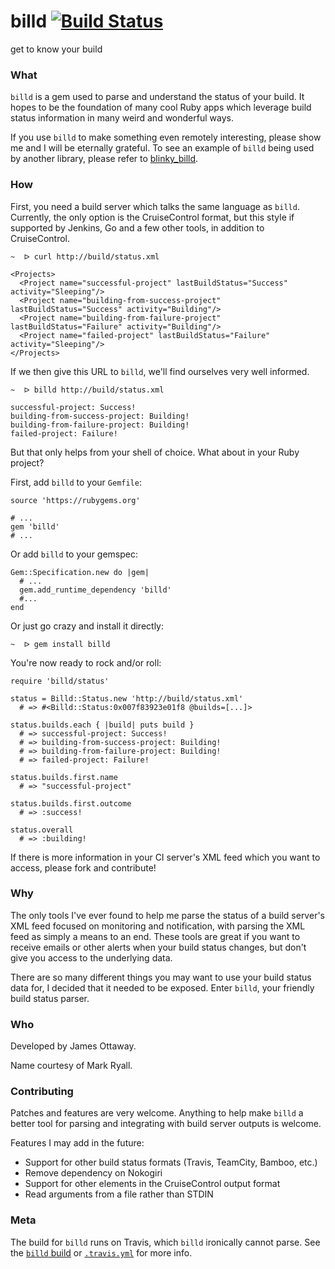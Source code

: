 # billd [![Build Status](https://secure.travis-ci.org/jamesottaway/billd.png)](http://travis-ci.org/jamesottaway/billd)

get to know your build

### What

`billd` is a gem used to parse and understand the status of your build. It hopes to be the foundation of many cool Ruby apps which leverage build status information in many weird and wonderful ways.

If you use `billd` to make something even remotely interesting, please show me and I will be eternally grateful. To see an example of `billd` being used by another library, please refer to [blinky_billd](https://github.com/jamesottaway/blinky_billd).

### How

First, you need a build server which talks the same language as `billd`. Currently, the only option is the CruiseControl format, but this style if supported by Jenkins, Go and a few other tools, in addition to CruiseControl.

    ~  ᐅ curl http://build/status.xml
    
    <Projects>
      <Project name="successful-project" lastBuildStatus="Success" activity="Sleeping"/>
      <Project name="building-from-success-project" lastBuildStatus="Success" activity="Building"/>
      <Project name="building-from-failure-project" lastBuildStatus="Failure" activity="Building"/>
      <Project name="failed-project" lastBuildStatus="Failure" activity="Sleeping"/>
    </Projects>

If we then give this URL to `billd`, we'll find ourselves very well informed.

    ~  ᐅ billd http://build/status.xml
    
    successful-project: Success!
    building-from-success-project: Building!
    building-from-failure-project: Building!
    failed-project: Failure!

But that only helps from your shell of choice. What about in your Ruby project?

First, add `billd` to your `Gemfile`:

    source 'https://rubygems.org'
    
    # ...
    gem 'billd'
    # ...

Or add `billd` to your gemspec:

    Gem::Specification.new do |gem|
      # ...
      gem.add_runtime_dependency 'billd'
      #...
    end

Or just go crazy and install it directly:

    ~  ᐅ gem install billd

You're now ready to rock and/or roll:

    require 'billd/status'

    status = Billd::Status.new 'http://build/status.xml'
      # => #<Billd::Status:0x007f83923e01f8 @builds=[...]>

    status.builds.each { |build| puts build }
      # => successful-project: Success!
      # => building-from-success-project: Building!
      # => building-from-failure-project: Building!
      # => failed-project: Failure!

    status.builds.first.name
      # => "successful-project"

    status.builds.first.outcome
      # => :success!

    status.overall
      # => :building!

If there is more information in your CI server's XML feed which you want to access, please fork and contribute!

### Why

The only tools I've ever found to help me parse the status of a build server's XML feed focused on monitoring and notification, with parsing the XML feed as simply a means to an end. These tools are great if you want to receive emails or other alerts when your build status changes, but don't give you access to the underlying data.

There are so many different things you may want to use your build status data for, I decided that it needed to be exposed. Enter `billd`, your friendly build status parser.

### Who

Developed by James Ottaway.

Name courtesy of Mark Ryall.

### Contributing

Patches and features are very welcome. Anything to help make `billd` a better tool for parsing and integrating with build server outputs is welcome.

Features I may add in the future:

* Support for other build status formats (Travis, TeamCity, Bamboo, etc.)
* Remove dependency on Nokogiri
* Support for other elements in the CruiseControl output format
* Read arguments from a file rather than STDIN

### Meta

The build for `billd` runs on Travis, which `billd` ironically cannot parse. See the [`billd` build](http://travis-ci.org/jamesottaway/billd) or [`.travis.yml`](https://github.com/jamesottaway/billd/blob/master/.travis.yml) for more info.
